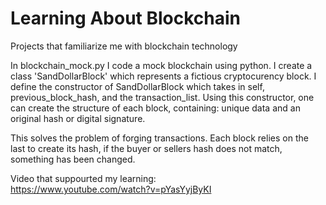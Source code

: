 # Learning About Blockchain
 Projects that familiarize me with blockchain technology


In blockchain_mock.py I code a mock blockchain using python. I create a class 'SandDollarBlock' which represents a fictious cryptocurency block. 
I define the constructor of SandDollarBlock which takes in self, previous_block_hash, and the transaction_list. Using this constructor, one can create the structure of each block, containing: unique data and an original hash or digital signature. 

This solves the problem of forging transactions. Each block relies on the last to create its hash, if the buyer or sellers hash does not match, something has been changed. 

Video that suppourted my learning:  
https://www.youtube.com/watch?v=pYasYyjByKI
